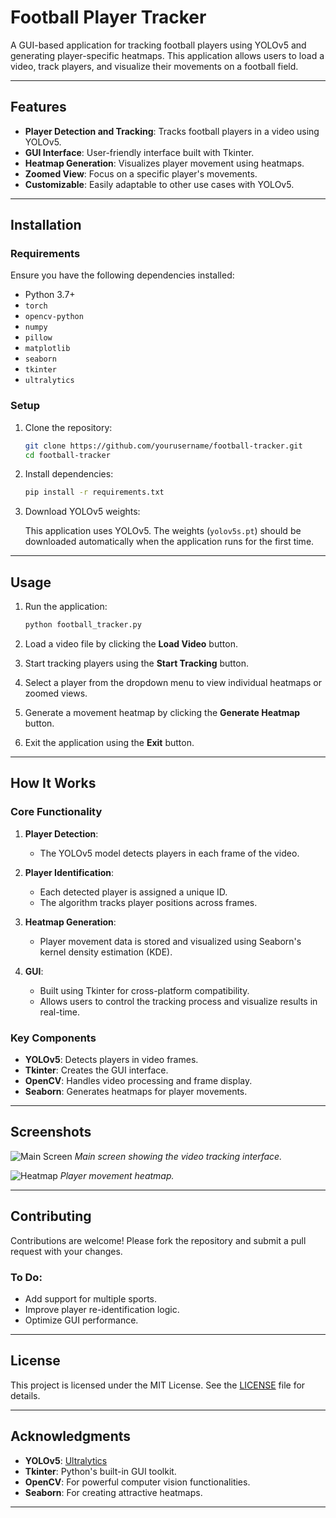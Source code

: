 # Football Player Tracker

A GUI-based application for tracking football players using YOLOv5 and generating player-specific heatmaps. This application allows users to load a video, track players, and visualize their movements on a football field.

---

## Features

- **Player Detection and Tracking**: Tracks football players in a video using YOLOv5.
- **GUI Interface**: User-friendly interface built with Tkinter.
- **Heatmap Generation**: Visualizes player movement using heatmaps.
- **Zoomed View**: Focus on a specific player's movements.
- **Customizable**: Easily adaptable to other use cases with YOLOv5.

---

## Installation

### Requirements

Ensure you have the following dependencies installed:

- Python 3.7+
- `torch`
- `opencv-python`
- `numpy`
- `pillow`
- `matplotlib`
- `seaborn`
- `tkinter`
- `ultralytics`

### Setup

1. Clone the repository:

   ```bash
   git clone https://github.com/yourusername/football-tracker.git
   cd football-tracker
   ```

2. Install dependencies:

   ```bash
   pip install -r requirements.txt
   ```

3. Download YOLOv5 weights:

   This application uses YOLOv5. The weights (`yolov5s.pt`) should be downloaded automatically when the application runs for the first time.

---

## Usage

1. Run the application:

   ```bash
   python football_tracker.py
   ```

2. Load a video file by clicking the **Load Video** button.
3. Start tracking players using the **Start Tracking** button.
4. Select a player from the dropdown menu to view individual heatmaps or zoomed views.
5. Generate a movement heatmap by clicking the **Generate Heatmap** button.
6. Exit the application using the **Exit** button.

---

## How It Works

### Core Functionality

1. **Player Detection**:
   - The YOLOv5 model detects players in each frame of the video.

2. **Player Identification**:
   - Each detected player is assigned a unique ID.
   - The algorithm tracks player positions across frames.

3. **Heatmap Generation**:
   - Player movement data is stored and visualized using Seaborn's kernel density estimation (KDE).

4. **GUI**:
   - Built using Tkinter for cross-platform compatibility.
   - Allows users to control the tracking process and visualize results in real-time.

### Key Components

- **YOLOv5**: Detects players in video frames.
- **Tkinter**: Creates the GUI interface.
- **OpenCV**: Handles video processing and frame display.
- **Seaborn**: Generates heatmaps for player movements.

---

## Screenshots

![Main Screen](https://via.placeholder.com/800x400.png?text=Main+Screen)
*Main screen showing the video tracking interface.*

![Heatmap](https://via.placeholder.com/800x400.png?text=Heatmap+Example)
*Player movement heatmap.*

---

## Contributing

Contributions are welcome! Please fork the repository and submit a pull request with your changes.

### To Do:

- Add support for multiple sports.
- Improve player re-identification logic.
- Optimize GUI performance.

---

## License

This project is licensed under the MIT License. See the [LICENSE](LICENSE) file for details.

---

## Acknowledgments

- **YOLOv5**: [Ultralytics](https://github.com/ultralytics/yolov5)
- **Tkinter**: Python's built-in GUI toolkit.
- **OpenCV**: For powerful computer vision functionalities.
- **Seaborn**: For creating attractive heatmaps.

---

